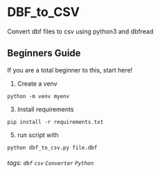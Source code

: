 DBF_to_CSV
===
Convert dbf files to csv using python3 and dbfread

## Beginners Guide

If you are a total beginner to this, start here!

1. Create a venv
``` 
python -m venv myenv
```
3. Install requirements
```
pip install -r requirements.txt
```
5. run script with
```
python dbf_to_csv.py file.dbf
```

###### tags: `dbf` `csv` `Converter` `Python`
